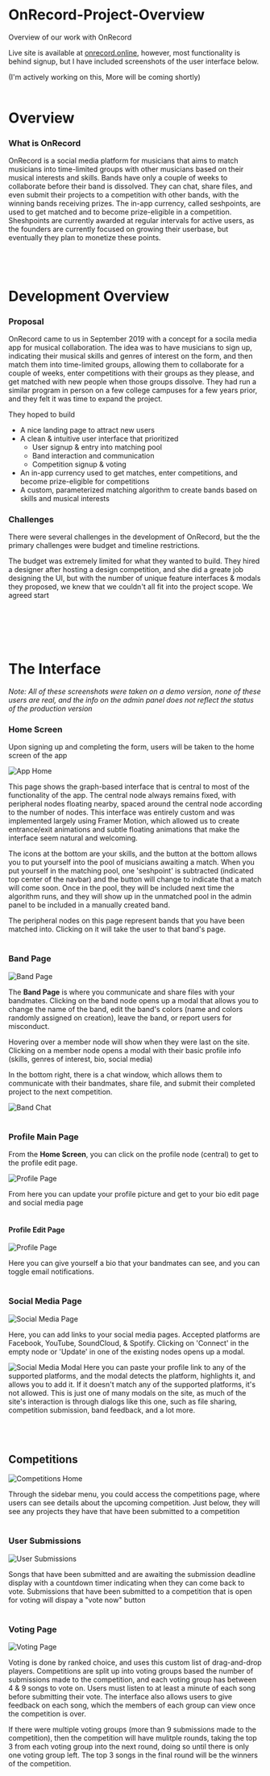 # OnRecord-Project-Overview
Overview of our work with OnRecord

Live site is available at [onrecord.online](https://onrecord.online/), however, most functionality is behind signup, but I have included screenshots of the user interface below.

(I'm actively working on this, More will be coming shortly)
<br/><br/>




# Overview
### What is OnRecord
OnRecord is a social media platform for musicians that aims to match musicians into time-limited groups with other musicians based on their musical interests and skills. Bands have only a couple of weeks to collaborate before their band is dissolved. They can chat, share files, and even submit their projects to a competition with other bands, with the winning bands receiving prizes. The in-app currency, called seshpoints, are used to get matched and to become prize-eligible in a competition. Sheshpoints are currently awarded at regular intervals for active users, as the founders are currently focused on growing their userbase, but eventually they plan to monetize these points.
<br/><br/>
<br/><br/>





# Development Overview

### Proposal
OnRecord came to us in September 2019 with a concept for a socila media app for musical collaboration. The idea was to have musicians to sign up, indicating their musical skills and genres of interest on the form, and then match them into time-limited groups, allowing them to collaborate for a couple of weeks, enter competitions with their groups as they please, and get matched with new people when those groups dissolve. They had run a similar program in person on a few college campuses for a few years prior, and they felt it was time to expand the project. 

They hoped to build
- A nice landing page to attract new users
- A clean & intuitive user interface that prioritized
  - User signup & entry into matching pool
  - Band interaction and communication
  - Competition signup & voting
- An in-app currency used to get matches, enter competitions, and become prize-eligible for competitions
- A custom, parameterized matching algorithm to create bands based on skills and musical interests


### Challenges
There were several challenges in the development of OnRecord, but the the primary challenges were budget and timeline restrictions.

The budget was extremely limited for what they wanted to build. They hired a designer after hosting a design competition, and she did a greate job designing the UI, but with the number of unique feature interfaces & modals they proposed, we knew that we couldn't all fit into the project scope. We agreed start 






<br/><br/><br/><br/>
# The Interface
*Note: All of these screenshots were taken on a demo version, none of these users are real, and the info on the admin panel does not reflect the status of the production version*
<br/>

### Home Screen
Upon signing up and completing the form, users will be taken to the home screen of the app

![App Home](App_Home.png)

This page shows the graph-based interface that is central to most of the functionality of the app. The central node always remains fixed, with peripheral nodes floating nearby, spaced around the central node according to the number of nodes. This interface was entirely custom and was implemented largely using Framer Motion, which allowed us to create entrance/exit animations and subtle floating animations that make the interface seem natural and welcoming. 

The icons at the bottom are your skills, and the button at the bottom allows you to put yourself into the pool of musicians awaiting a match. When you put yourself in the matching pool, one 'seshpoint' is subtracted (indicated top center of the navbar) and the button will change to indicate that a match will come soon. Once in the pool, they will be included next time the algorithm runs, and they will show up in the unmatched pool in the admin panel to be included in a manually created band.

The peripheral nodes on this page represent bands that you have been matched into. Clicking on it will take the user to that band's page.
<br/><br/>

### Band Page

![Band Page](Band_Page.png)

The **Band Page** is where you communicate and share files with your bandmates. Clicking on the band node opens up a modal that allows you to change the name of the band, edit the band's colors (name and colors randomly assigned on creation), leave the band, or report users for misconduct.

Hovering over a member node will show when they were last on the site. Clicking on a member node opens a modal with their basic profile info (skills, genres of interest, bio, social media)

In the bottom right, there is a chat window, which allows them to communicate with their bandmates, share file, and submit their completed project to the next competition.

![Band Chat](Band_Page_w_Chat.png)
<br/><br/>

### Profile Main Page
From the **Home Screen**, you can click on the profile node (central) to get to the profile edit page.

![Profile Page](Edit_Profile.png)

From here you can update your profile picture and get to your bio edit page and social media page
<br/><br/>

#### Profile Edit Page
![Profile Page](Bio_Page.png)

Here you can give yourself a bio that your bandmates can see, and you can toggle email notifications.
<br/><br/>

### Social Media Page
![Social Media Page](Social_Media.png)

Here, you can add links to your social media pages. Accepted platforms are Facebook, YouTube, SoundCloud, & Spotify. Clicking on 'Connect' in the empty node or 'Update' in one of the existing nodes opens up a modal.

![Social Media Modal](Social_Media_Modal.png)
Here you can paste your profile link to any of the supported platforms, and the modal detects the platform, highlights it, and allows you to add it. If it doesn't match any of the supported platforms, it's not allowed. This is just one of many modals on the site, as much of the site's interaction is through dialogs like this one, such as file sharing, competition submission, band feedback, and a lot more.

<br/><br/>

## Competitions
![Competitions Home](Competitions_Home.png)

Through the sidebar menu, you could access the competitions page, where users can see details about the upcoming competition. Just below, they will see any projects they have that have been submitted to a competition
<br/><br/>

### User Submissions
![User Submissions](Competition_Song_Submissions.png)

Songs that have been submitted and are awaiting the submission deadline display with a countdown timer indicating when they can come back to vote. Submissions that have been submitted to a competition that is open for voting will dispay a "vote now" button
<br/><br/>

### Voting Page
![Voting Page](Voting_Page.png)

Voting is done by ranked choice, and uses this custom list of drag-and-drop players. Competitions are split up into voting groups based the number of submissions made to the competition, and each voting group has between 4 & 9 songs to vote on. Users must listen to at least a minute of each song before submitting their vote. The interface also allows users to give feedback on each song, which the members of each group can view once the competition is over. 

If there were multiple voting groups (more than 9 submissions made to the competition), then the competition will have mulitple rounds, taking the top 3 from each voting group into the next round, doing so until there is only one voting group left. The top 3 songs in the final round will be the winners of the competition.

